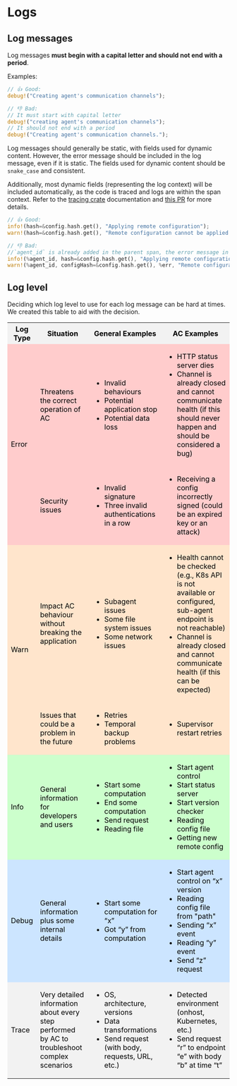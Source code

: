 # Logs

## Log messages

Log messages **must begin with a capital letter and should not end with a period**.

Examples:

```rust
// 👍 Good:
debug!("Creating agent's communication channels");

// 👎 Bad:
// It must start with capital letter
debug!("creating agent's communication channels");
// It should not end with a period
debug!("Creating agent's communication channels.");
```

Log messages should generally be static, with fields used for dynamic content. However, the error message should be
included in the log message, even if it is static. The fields used for dynamic content should be `snake_case` and consistent.

Additionally, most dynamic fields (representing the log context) will be included automatically, as the code is traced
and logs are within the span context. Refer to the [tracing crate](https://docs.rs/tracing/latest/tracing/#core-concepts)
documentation and [this PR](https://github.com/newrelic/newrelic-agent-control/pull/1143)
for more details.

```rust
// 👍 Good:
info!(hash=&config.hash.get(), "Applying remote configuration");
warn!(hash=&config.hash.get(), "Remote configuration cannot be applied: {err}");

// 👎 Bad:
//`agent_id` is already added in the parent span, the error message in `err` should be part of the log message, fields should be snake_case and consistent.
info!(%agent_id, hash=&config.hash.get(), "Applying remote configuration");
warn!(%agent_id, configHash=&config.hash.get(), %err, "Remote configuration cannot be applied");
```

## Log level

Deciding which log level to use for each log message can be hard at times. We created this table to aid with the decision.

<table>
  <tr style="background-color:#f2f2f2;color:black;">
    <th>Log Type</th>
    <th>Situation</th>
    <th>General Examples</th>
    <th>AC Examples</th>
  </tr>
  <tr style="background-color:#ffcccc;color:black;">
    <td rowspan="2">Error</td>
    <td>Threatens the correct operation of AC</td>
    <td>
      <ul>
        <li>Invalid behaviours</li>
        <li>Potential application stop</li>
        <li>Potential data loss</li>
      </ul>
    </td>
    <td>
      <ul>
        <li>HTTP status server dies</li>
        <li>Channel is already closed and cannot communicate health (if this should never happen and should be considered a bug)</li>
      </ul>
    </td>
  </tr>
  <tr style="background-color:#ffcccc;color:black;">
    <td>Security issues</td>
    <td>
      <ul>
        <li>Invalid signature</li>
        <li>Three invalid authentications in a row</li>
      </ul>
    </td>
    <td>
      <ul>
        <li>Receiving a config incorrectly signed (could be an expired key or an attack)</li>
      </ul>
    </td>
  </tr>
  <tr style="background-color:#ffe5cc;color:black;">
    <td rowspan="2">Warn</td>
    <td>Impact AC behaviour without breaking the application</td>
    <td>
      <ul>
        <li>Subagent issues</li>
        <li>Some file system issues</li>
        <li>Some network issues</li>
      </ul>
    </td>
    <td>
      <ul>
        <li>Health cannot be checked (e.g., K8s API is not available or configured, sub-agent endpoint is not reachable)</li>
        <li>Channel is already closed and cannot communicate health (if this can be expected)</li>
      </ul>
    </td>
  </tr>
  <tr style="background-color:#ffe5cc;color:black;">
    <td>Issues that could be a problem in the future</td>
    <td>
      <ul>
        <li>Retries</li>
        <li>Temporal backup problems</li>
      </ul>
    </td>
    <td>
      <ul>
        <li>Supervisor restart retries</li>
      </ul>
    </td>
  </tr>
  <tr style="background-color:#ccffcc;color:black;">
    <td>Info</td>
    <td>General information for developers and users</td>
    <td>
      <ul>
        <li>Start some computation</li>
        <li>End some computation</li>
        <li>Send request</li>
        <li>Reading file</li>
      </ul>
    </td>
    <td>
      <ul>
        <li>Start agent control</li>
        <li>Start status server</li>
        <li>Start version checker</li>
        <li>Reading config file</li>
        <li>Getting new remote config</li>
      </ul>
    </td>
  </tr>
  <tr style="background-color:#cce5ff;color:black;">
    <td>Debug</td>
    <td>General information plus some internal details</td>
    <td>
      <ul>
        <li>Start some computation for “x”</li>
        <li>Got “y” from computation</li>
      </ul>
    </td>
    <td>
      <ul>
        <li>Start agent control on “x” version</li>
        <li>Reading config file from "path"</li>
        <li>Sending “x” event</li>
        <li>Reading “y” event</li>
        <li>Send “z” request</li>
      </ul>
    </td>
  </tr>
  <tr style="background-color:#f2f2f2;color:black;">
    <td>Trace</td>
    <td>Very detailed information about every step performed by AC to troubleshoot complex scenarios</td>
    <td>
      <ul>
        <li>OS, architecture, versions</li>
        <li>Data transformations</li>
        <li>Send request (with body, requests, URL, etc.)</li>
      </ul>
    </td>
    <td>
      <ul>
        <li>Detected environment (onhost, Kubernetes, etc.)</li>
        <li>Send request “r” to endpoint “e” with body “b” at time “t”</li>
      </ul>
    </td>
  </tr>
</table>
